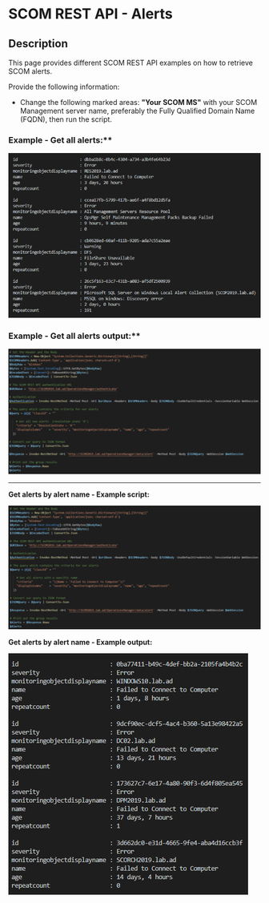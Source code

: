 # SCOM REST API - Alerts


## Description
This page provides different SCOM REST API examples on how to retrieve SCOM alerts.

Provide the following information:

- Change the following marked areas: **"Your SCOM MS"** with your SCOM Management server name, preferably the Fully Qualified Domain Name (FQDN), then run the script.

### Example - Get all alerts:**
![alt text](https://github.com/LeonLaude/SCOM/blob/master/REST%20API/Alerts/Images/SCOM_All_Alerts.png)

### Example - Get all alerts output:**

![alt text](https://github.com/LeonLaude/SCOM/blob/master/REST%20API/Alerts/Images/SCOM_All_Alerts_result.png)


-----------------------------------------------------------------------------------------------------------------------------------------------------------------------------------

**Get alerts by alert name - Example script:**

![alt text](https://github.com/LeonLaude/SCOM/blob/master/REST%20API/Alerts/Images/SCOM_Alerts_AlertName.png)

**Get alerts by alert name - Example output:**

![alt text](https://github.com/LeonLaude/SCOM/blob/master/REST%20API/Alerts/Images/SCOM_Alerts_AlertName_results.png)

